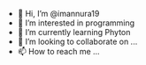 - 👋 Hi, I’m @imannura19
- 👀 I’m interested in programming
- 🌱 I’m currently learning Phyton 
- 💞️ I’m looking to collaborate on ...
- 📫 How to reach me ...

<!---
imannura19/imannura19 is a ✨ special ✨ repository because its `README.md` (this file) appears on your GitHub profile.
You can click the Preview link to take a look at your changes.
--->
